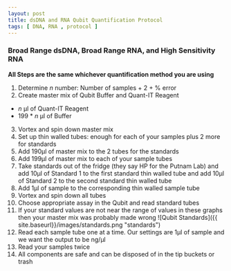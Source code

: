 ```yaml
---
layout: post
title: dsDNA and RNA Qubit Quantification Protocol
tags: [ DNA, RNA , protocol ]
---
```


### Broad Range dsDNA, Broad Range RNA, and High Sensitivity RNA

**All Steps are the same whichever quantification method you are using**

1. Determine _n_ number: Number of samples + 2 + % error
2. Create master mix of Qubit Buffer and Quant-IT Reagent
  - _n_ μl of Quant-IT Reagent
  - 199 * _n_ μl of Buffer
3. Vortex and spin down master mix
4. Set up thin walled tubes: enough for each of your samples plus 2 more for standards
5. Add 190μl of master mix to the 2 tubes for the standards
6. Add 199μl of master mix to each of your sample tubes
7. Take standards out of the fridge (they say HP for the Putnam Lab) and add 10μl of Standard 1 to the first standard thin walled tube and add 10μl of Standard 2 to the second standard thin walled tube
8. Add 1μl of sample to the corresponding thin walled sample tube
9. Vortex and spin down all tubes
10. Choose appropriate assay in the Qubit and read standard tubes
11. If your standard values are not near the range of values in these graphs then your master mix was probably made wrong
![Qubit Standards]({{ site.baseurl}}/images/standards.png "standards")
11. Read each sample tube one at a time. Our settings are 1μl of sample and we want the output to be ng/μl
12. Read your samples twice
13. All components are safe and can be disposed of in the tip buckets or trash
